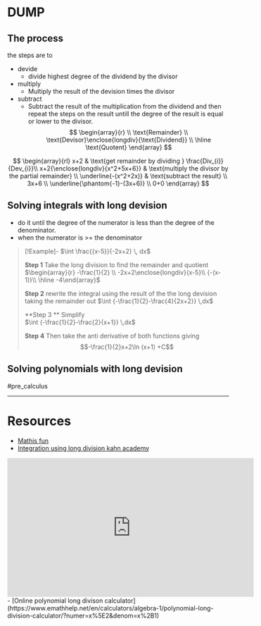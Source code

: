


# DUMP
## The process
the steps are to 
- devide 
	- divide highest degree of the dividend by the divisor 
- multiply 
	- Multiply the result of the devision times the divisor
- subtract
	- Subtract the result of the multiplication from the dividend and then repeat the steps on the result untill the degree of the result is equal or lower to the divisor.
$$
\begin{array}{r} \\
\text{Remainder} \\
\text{Devisor}\enclose{longdiv}{\text{Dividend}} \\
\hline \text{Quotent}
\end{array}
$$

$$
\begin{array}{rl} 
 x+2 & \text{get remainder by dividing } \frac{Div_{i}}{Dev_{i}}\\
x+2{\enclose{longdiv}{x^2+5x+6}} & \text{multiply the divisor by the partial remainder} \\
\underline{-(x^2+2x)}  & \text{subtract the result} \\
3x+6 \\
\underline{\phantom{-1}-(3x+6)}   \\ 
 0+0
\end{array}
$$



## Solving integrals with long devision
- do it until the degree of the numerator is less than the degree of the denominator.
- when the numerator is >= the denominator





> [!Example]- $\int \frac{{x-5}}{-2x+2} \, dx$
> 
> **Step 1**
> Take the long division to find the remainder and quotient 
> $\begin{array}{r} -\frac{1}{2} \\ -2x+2\enclose{longdiv}{x-5}\\   {-(x-1)}\\ \hline  -4\end{array}$
> 
> **Step 2**
> rewrite the integral using the result of the the long devision taking the remainder out
> $\int {-\frac{1}{2}-\frac{4}{2x+2}} \,dx$
> 
> **Step 3 **
> Simplify  
> $\int {-\frac{1}{2}-\frac{2}{x+1}} \,dx$
> 
> **Step 4**
> Then take the anti derivative of both functions giving
> $$-\frac{1}{2}x+2\ln (x+1) +C$$


## Solving polynomials with long devision
#pre_calculus



---
# Resources 
- [Mathis fun](https://www.mathsisfun.com/long_division.html)
-  [Integration using long division kahn academy](https://www.khanacademy.org/math/ap-calculus-ab/ab-integration-new/ab-6-10/v/integral-partial-fraction)

<iframe width="560" height="315" src="https://www.youtube.com/embed/_FSXJmESFmQ?si=5kGPl5iXDY9LtO2x" title="YouTube video player" frameborder="0" allow="accelerometer; autoplay; clipboard-write; encrypted-media; gyroscope; picture-in-picture; web-share" referrerpolicy="strict-origin-when-cross-origin" allowfullscreen></iframe>
- [Online polynomial long divison calculator](https://www.emathhelp.net/en/calculators/algebra-1/polynomial-long-division-calculator/?numer=x%5E2&denom=x%2B1)